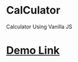 # CalCulator

 Calculator Using Vanilla JS

 <a href="https://calculator-maanil-verma.netlify.app/"><h1>Demo Link</h1></a>
